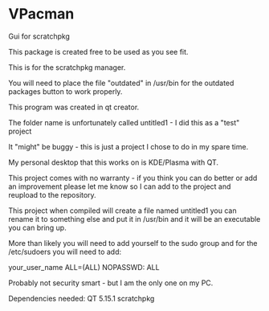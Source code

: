 # VPacman
Gui for scratchpkg

This package is created free to be used as you see fit. 

This is for the scratchpkg manager.

You will need to place the file "outdated" in /usr/bin for the outdated packages button to work properly.

This program was created in qt creator.

The folder name is unfortunately called untitled1 - I did this as a "test" project 

It "might" be buggy - this is just a project I chose to do in my spare time. 

My personal desktop that this works on is KDE/Plasma with QT.

This project comes with no warranty - if you think you can do better or add an improvement please let me know so I can add to the project and reupload to the repository.

This project when compiled will create a file named untitled1 you can rename it to something else and put it in /usr/bin and it will be an executable you can bring up.

More than likely you will need to add yourself to the sudo group and for the /etc/sudoers you will need to add:

your_user_name ALL=(ALL) NOPASSWD: ALL

Probably not security smart - but I am the only one on my PC.

Dependencies needed:
QT 5.15.1
scratchpkg
